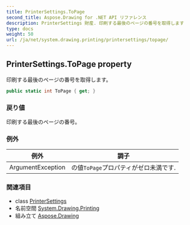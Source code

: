 ```yaml
---
title: PrinterSettings.ToPage
second_title: Aspose.Drawing for .NET API リファレンス
description: PrinterSettings 財産. 印刷する最後のページの番号を取得します
type: docs
weight: 50
url: /ja/net/system.drawing.printing/printersettings/topage/
---
```

## PrinterSettings.ToPage property

印刷する最後のページの番号を取得します。

```csharp
public static int ToPage { get; }
```

### 戻り値

印刷する最後のページの番号。

### 例外

| 例外 | 調子 |
| --- | --- |
| ArgumentException | の値`ToPage`プロパティがゼロ未満です. |

### 関連項目

* class [PrinterSettings](../)
* 名前空間 [System.Drawing.Printing](../../printersettings/)
* 組み立て [Aspose.Drawing](../../../)


